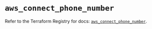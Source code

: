 # `aws_connect_phone_number`

Refer to the Terraform Registry for docs: [`aws_connect_phone_number`](https://registry.terraform.io/providers/hashicorp/aws/5.95.0/docs/resources/connect_phone_number).
